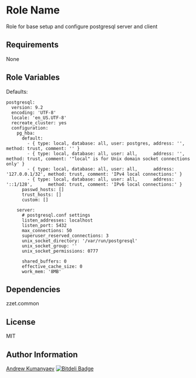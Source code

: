 Role Name
========

Role for base setup and configure postgresql server and client

Requirements
------------

None

Role Variables
--------------

Defaults:

    postgresql:
      version: 9.2
      encoding: 'UTF-8'
      locale: 'en_US.UTF-8'
      recreate_cluster: yes
      configuration:
        pg_hba:
          default:
            - { type: local, database: all, user: postgres, address: '',             method: trust, comment: '' }
            - { type: local, database: all, user: all,      address: '',             method: trust, comment: '"local" is for Unix domain socket connections only' }
            - { type: local, database: all, user: all,      address: '127.0.0.1/32', method: trust, comment: 'IPv4 local connections:' }
            - { type: local, database: all, user: all,      address: '::1/128',      method: trust, comment: 'IPv6 local connections:' }
          passwd_hosts: []
          trust_hosts: []
          custom: []

        server:
          # postgresql.conf settings
          listen_addresses: localhost
          listen_port: 5432
          max_connections: 50
          superuser_reserved_connections: 3
          unix_socket_directory: '/var/run/postgresql'
          unix_socket_group: ''
          unix_socket_permissions: 0777

          shared_buffers: 0
          effective_cache_size: 0
          work_mem: '8MB'


Dependencies
------------

zzet.common

License
-------

MIT

Author Information
------------------

[Andrew Kumanyaev](https://github.com/zzet)
[![Bitdeli Badge](https://d2weczhvl823v0.cloudfront.net/zzet/ansible-postgresql-role/trend.png)](https://bitdeli.com/free "Bitdeli Badge")

